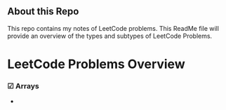 ## About this Repo 
This repo contains my notes of LeetCode problems. This ReadMe file will provide an overview of the types and subtypes of LeetCode Problems.

# LeetCode Problems Overview
### ☑ Arrays
 + 